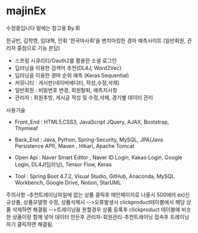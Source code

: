 # majinEx
수정중입니다 밑에는 참고용 By.휘

한규빈, 김학영, 임대혁, 안휘
'한국마사회’을 벤치마킹한 경마 예측사이트
(일반회원, 관리자 중점으로 기능 분담)
- 스프링 시큐리티/Oauth2를 활용한 소셜 로그인
- 딥러닝을 이용한 검색어 추천(DL4J, Word2Vec)
- 딥러닝을 이용한 경마 순위 예측 (Keras Sequential)
- 커뮤니티 : 게시판(네이버에디터, 작성,수정,삭제)
- 일반회원 : 비밀번호 변경, 회원탈퇴, 예측지시청
- 관리자 : 회원추방, 게시글 작성 및 수정,삭제, 경기별 데이터 관리 

사용기술
- Front_End : HTML5,CSS3, JavaScript
JQuery, AJAX, Bootstrap, Thymleaf

- Back_End : Java, Python, Spring-Security,
MySQL, JPA(Java Persistence API), Maven ,
Hikari, Apache Tomcat

- Open Api : Naver Smart Editor , 
Naver ID Login, Kakao Login, Google Login,
DL4J(딥러닝), Tensor Flow, Keras 
 
- Tool : Spring Boot 4.7.2, Visual Studio, GitHub, Anaconda, MySQL Workbench, Google Drive, Notion, StarUML

주의사항 -추천트레이닝파일에 없는 상품 클릭후 메인페이지로 나올시 500에러 ex)신규상품, 상품모델명 수정, 상품삭제시 -->오류발생시 clickproduct테이블에서 해당 상품 삭제하면 해결됨 -->트레이닝을 원할경우 상품 등록후 clickproduct 테이블에 비슷한 상품이랑 함께 넣어 데이터 만든후 관리자-회원관리-추천트레이닝 접속후 트레이닝하기 클릭하면 해결됨.
